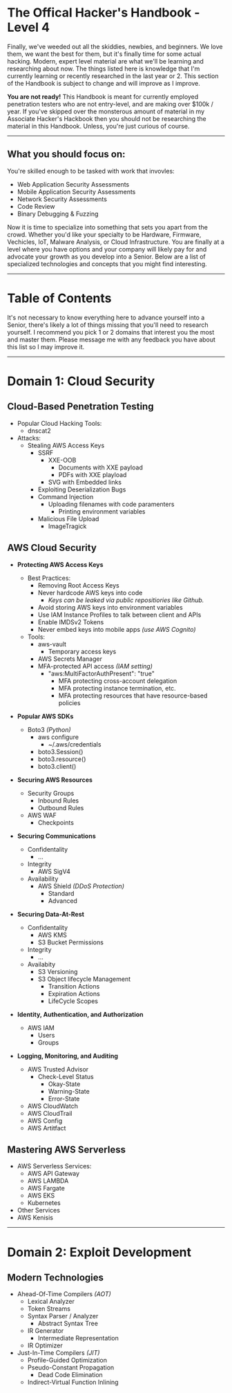 # The Offical Hacker's Handbook - Level 4
Finally, we've weeded out all the skiddies, newbies, and beginners.  We love them, we want the best for them, but it's finally time for some actual hacking.  Modern, expert level material are what we'll be learning and researching about now.  The things listed here is knowledge that I'm currently learning or recently researched in the last year or 2.  This section of the Handbook is subject to change and will improve as I improve.

**You are not ready!** This Handbook is meant for currently employed penetration testers who are not entry-level, and are making over $100k / year.  If you've skipped over the monsterous amount of material in my Associate Hacker's Hackbook then you should not be researching the material in this Handbook.  Unless, you're just curious of course.

-------

## What you should focus on:
You're skilled enough to be tasked with work that invovles:
  * Web Application Security Assessments
  * Mobile Application Security Assessments
  * Network Security Assessments
  * Code Review
  * Binary Debugging & Fuzzing
  
Now it is time to specialize into something that sets you apart from the crowd.  Whether you'd like your specialty to be Hardware, Firmware, Vechicles, IoT, Malware Analysis, or Cloud Infrastructure.  You are finally at a level where you have options and your company will likely pay for and advocate your growth as you develop into a Senior.  Below are a list of specialized technologies and concepts that you might find interesting.
  
-------
# Table of Contents
It's not necessary to know everything here to advance yourself into a Senior, there's likely a lot of things missing that you'll need to research yourself.  I recommend you pick 1 or 2 domains that interest you the most and master them. Please message me with any feedback you have about this list so I may improve it.

---------------------------

# Domain 1: Cloud Security
## Cloud-Based Penetration Testing
 * Popular Cloud Hacking Tools:
   * dnscat2
 * Attacks:
   * Stealing AWS Access Keys
     * SSRF
       * XXE-OOB
         * Documents with XXE payload
         * PDFs with XXE playload
       * SVG with Embedded links
     * Exploiting Deserialization Bugs
     * Command Injection
       * Uploading filenames with code paramenters
         * Printing environment variables
     * Malicious File Upload
       * ImageTragick
     
## AWS Cloud Security
 * **Protecting AWS Access Keys**
   * Best Practices:
     * Removing Root Access Keys
     * Never hardcode AWS keys into code
       * _Keys can be leaked via public repositiories like Github._
     * Avoid storing AWS keys into environment variables
     * Use IAM Instance Profiles to talk between client and APIs
     * Enable IMDSv2 Tokens
     * Never embed keys into mobile apps _(use AWS Cognito)_
   * Tools:
     * aws-vault
       * Temporary access keys
     * AWS Secrets Manager
     * MFA-protected API access _(IAM setting)_
       * "aws:MultiFactorAuthPresent": "true"
         * MFA protecting cross-account delegation
         * MFA protecting instance termination, etc.
         * MFA protecting resources that have resource-based policies
     
 * **Popular AWS SDKs**
   * Boto3 _(Python)_
     * aws configure
       * ~/.aws/credentials
     * boto3.Session()
     * boto3.resource()
     * boto3.client()
   
 * **Securing AWS Resources**
   * Security Groups
     * Inbound Rules
     * Outbound Rules
   * AWS WAF
     * Checkpoints

     
 * **Securing Communications**
   * Confidentality
     * ...
   * Integrity
     * AWS SigV4
   * Availability
     * AWS Shield _(DDoS Protection)_
       * Standard
       * Advanced
   
 * **Securing Data-At-Rest**
   * Confidentality
     * AWS KMS
     * S3 Bucket Permissions
   * Integrity
     * ...
   * Availabity
     * S3 Versioning
     * S3 Object lifecycle Management
       * Transition Actions
       * Expiration Actions
       * LifeCycle Scopes
       
 * **Identity, Authentication, and Authorization**
   * AWS IAM
     * Users
     * Groups
  
 * **Logging, Monitoring, and Auditing**
   * AWS Trusted Advisor
     * Check-Level Status
       * Okay-State
       * Warning-State
       * Error-State
   * AWS CloudWatch
   * AWS CloudTrail
   * AWS Config
   * AWS Artitfact


## Mastering AWS Serverless
 * AWS Serverless Services:
   * AWS API Gateway
   * AWS LAMBDA
   * AWS Fargate
   * AWS EKS
    * Kubernetes
 * Other Services
  * AWS Kenisis
 
 -------------------
# Domain 2: Exploit Development
## Modern Technologies
 * Ahead-Of-Time Compilers _(AOT)_
    * Lexical Analyzer
     * Token Streams
   * Syntax Parser / Analyzer
     * Abstract Syntax Tree
   * IR Generator 
     * Intermediate Representation
   * IR Optimizer
 * Just-In-Time Compilers _(JIT)_
   * Profile-Guided Optimization
   * Pseudo-Constant Propagation
     * Dead Code Elimination
   * Indirect-Virtual Function Inlining
   

